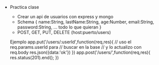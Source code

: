- Practica clase
	- Crear un api de usuarios con express y mongo
	- Schema {
		name:String,
		lastName:String,
		age:Number,
		email:String,
		password:String,
		... todo lo que quieran
	  }
	- POST, GET, PUT, DELETE (host:puerto/users)
	
	Ejemplo
		app.put('/users/:userId',function(req,res){
			// uso el req.params.userId para 
			// buscar en la base 
			// y lo actualizo con req.body
			res.json({data:'ok'})
		})
		app.post('/users/',function(req,res){
			res.status(201).end();
		})